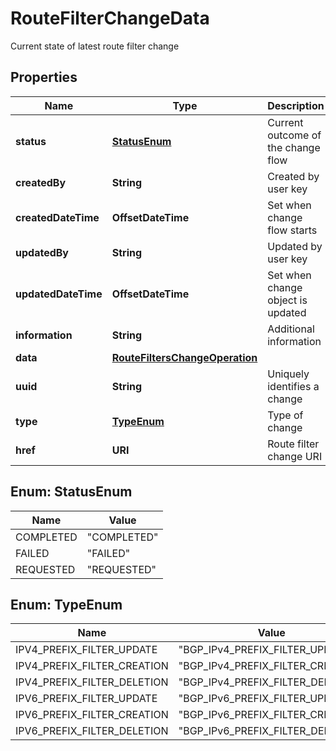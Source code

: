 

# RouteFilterChangeData

Current state of latest route filter change

## Properties

| Name | Type | Description | Notes |
|------------ | ------------- | ------------- | -------------|
|**status** | [**StatusEnum**](#StatusEnum) | Current outcome of the change flow |  [optional] |
|**createdBy** | **String** | Created by user key |  [optional] |
|**createdDateTime** | **OffsetDateTime** | Set when change flow starts |  [optional] |
|**updatedBy** | **String** | Updated by user key |  [optional] |
|**updatedDateTime** | **OffsetDateTime** | Set when change object is updated |  [optional] |
|**information** | **String** | Additional information |  [optional] |
|**data** | [**RouteFiltersChangeOperation**](RouteFiltersChangeOperation.md) |  |  [optional] |
|**uuid** | **String** | Uniquely identifies a change |  |
|**type** | [**TypeEnum**](#TypeEnum) | Type of change |  |
|**href** | **URI** | Route filter change URI |  [optional] |



## Enum: StatusEnum

| Name | Value |
|---- | -----|
| COMPLETED | &quot;COMPLETED&quot; |
| FAILED | &quot;FAILED&quot; |
| REQUESTED | &quot;REQUESTED&quot; |



## Enum: TypeEnum

| Name | Value |
|---- | -----|
| IPV4_PREFIX_FILTER_UPDATE | &quot;BGP_IPv4_PREFIX_FILTER_UPDATE&quot; |
| IPV4_PREFIX_FILTER_CREATION | &quot;BGP_IPv4_PREFIX_FILTER_CREATION&quot; |
| IPV4_PREFIX_FILTER_DELETION | &quot;BGP_IPv4_PREFIX_FILTER_DELETION&quot; |
| IPV6_PREFIX_FILTER_UPDATE | &quot;BGP_IPv6_PREFIX_FILTER_UPDATE&quot; |
| IPV6_PREFIX_FILTER_CREATION | &quot;BGP_IPv6_PREFIX_FILTER_CREATION&quot; |
| IPV6_PREFIX_FILTER_DELETION | &quot;BGP_IPv6_PREFIX_FILTER_DELETION&quot; |



